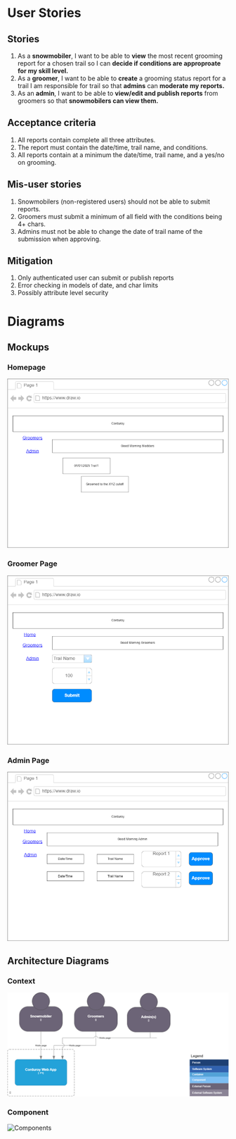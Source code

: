 # User Stories

## Stories  
1. As a **snowmobiler**, I want to be able to **view** the most recent grooming report for a chosen trail so I can **decide if conditions are approproate for my skill level.**  
2. As a **groomer**, I want to be able to **create** a grooming status report for a trail I am responsible for trail so that **admins** can **moderate my reports.**
3. As an **admin**, I want to be able to **view/edit and publish reports** from groomers so that **snowmobilers can view them.**   

## Acceptance criteria
1.  All reports contain complete all three attributes.  
2.  The report must contain the date/time, trail name, and conditions.  
3.  All reports contain at a minimum the date/time, trail name, and a yes/no on grooming.  

## Mis-user stories
1.  Snowmobilers (non-registered users) should not be able to submit reports.  
2.  Groomers must submit a minimum of all field with the conditions being 4+ chars.  
3.  Admins must not be able to change the date of trail name of the submission when approving.  

## Mitigation  
1.  Only authenticated user can submit or publish reports
2.  Error checking in models of date, and char limits
3.  Possibly attribute level security


# Diagrams  

## Mockups  
### Homepage
![Homepage](https://github.com/bartelsjoshuac/Corduroy/blob/main/docs/mockups/mockup-homepage.png)  

### Groomer Page
![Groomer Page](https://github.com/bartelsjoshuac/Corduroy/blob/main/docs/mockups/mockup-groomers.png)  

### Admin Page
![Admin Page](https://github.com/bartelsjoshuac/Corduroy/blob/main/docs/mockups/mockup-admin.png)   

## Architecture Diagrams

### Context
![Context](https://github.com/bartelsjoshuac/Corduroy/blob/main/docs/C4/Context-C4.png)  

### Component
![Components](https://github.com/bartelsjoshuac/Corduroy/blob/main/docs/C4/component-c4.png)  


